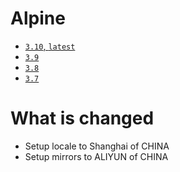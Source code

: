 # Alpine

* [`3.10`, `latest`](https://github.com/kuituoshi/docker/blob/master/alphine/3.10/Dockerfile)
* [`3.9`](https://github.com/kuituoshi/docker/blob/master/alphine/3.9/Dockerfile)
* [`3.8`](https://github.com/kuituoshi/docker/blob/master/alphine/3.8/Dockerfile)
* [`3.7`](https://github.com/kuituoshi/docker/blob/master/alphine/3.7/Dockerfile)


# What is changed

* Setup locale to Shanghai of CHINA
* Setup mirrors to ALIYUN of CHINA